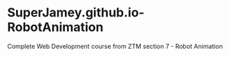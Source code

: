 # SuperJamey.github.io-RobotAnimation

Complete Web Development course from ZTM section 7 - Robot Animation
